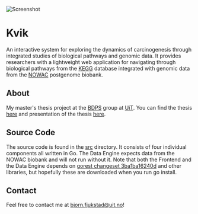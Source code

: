 ![Screenshot](kvik.gif)


# Kvik
An interactive system for exploring the dynamics of carcinogenesis through integrated studies of biological pathways and genomic data. It provides researchers with a lightweight web application for navigating through biological pathways from the [KEGG](http://kegg.jp) database integrated with genomic data from the [NOWAC](http://site.uit.no/nowac) postgenome biobank.

## About
My master's thesis project at the [BDPS](http://bdps.cs.uit.no) group at [UiT](http://uit.no). You can find the thesis [here](doc/thesis.pdf) and presentation of the thesis [here](doc/presentation.pdf).

## Source Code
The source code is found in the [src](src/src/github.com/fjukstad) directory. It consists of four individual components all written in Go. The Data Engine expects data from the NOWAC biobank and will not run without it. Note that both the Frontend and the Data Engine depends on [gorest changeset 3ba1ba16240d](code.google.com/p/gorest) and other libraries, but hopefully these are downloaded when you run go install. 

## Contact
Feel free to contact me at bjorn.fjukstad@uit.no! 
